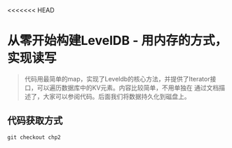 <<<<<<< HEAD
# 从零开始构建LevelDB - 用内存的方式，实现读写
> 代码用最简单的map，实现了Leveldb的核心方法，并提供了Iterator接口，可以遍历数据库中的KV元素。内容比较简单，不用单独在
> 通过文档描述了，大家可以参阅代码。后面我们将数据持久化到磁盘上。

## 代码获取方式
```
git checkout chp2
```
